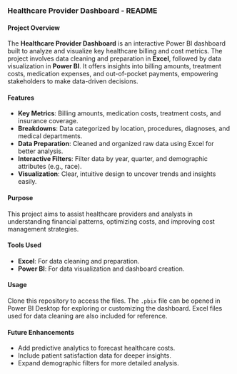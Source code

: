 ### Healthcare Provider Dashboard - README

#### Project Overview  
The **Healthcare Provider Dashboard** is an interactive Power BI dashboard built to analyze and visualize key healthcare billing and cost metrics. The project involves data cleaning and preparation in **Excel**, followed by data visualization in **Power BI**. It offers insights into billing amounts, treatment costs, medication expenses, and out-of-pocket payments, empowering stakeholders to make data-driven decisions.

#### Features  
- **Key Metrics**: Billing amounts, medication costs, treatment costs, and insurance coverage.  
- **Breakdowns**: Data categorized by location, procedures, diagnoses, and medical departments.  
- **Data Preparation**: Cleaned and organized raw data using Excel for better analysis.  
- **Interactive Filters**: Filter data by year, quarter, and demographic attributes (e.g., race).  
- **Visualization**: Clear, intuitive design to uncover trends and insights easily.

#### Purpose  
This project aims to assist healthcare providers and analysts in understanding financial patterns, optimizing costs, and improving cost management strategies.

#### Tools Used  
- **Excel**: For data cleaning and preparation.  
- **Power BI**: For data visualization and dashboard creation.  

#### Usage  
Clone this repository to access the files. The `.pbix` file can be opened in Power BI Desktop for exploring or customizing the dashboard. Excel files used for data cleaning are also included for reference.

#### Future Enhancements  
- Add predictive analytics to forecast healthcare costs.  
- Include patient satisfaction data for deeper insights.  
- Expand demographic filters for more detailed analysis.  
